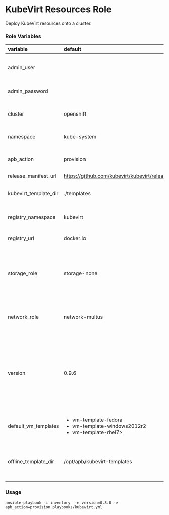 # KubeVirt Resources Role

Deploy KubeVirt resources onto a cluster.

### Role Variables
| variable       | default           |choices           | comments  |
|:-------------|:-------------|:----------|:----------|
|admin_user|   | _optional_ |User with cluster-admin permissions.|
|admin_password| |_optional_|Password for **admin_user**.|
|cluster|openshift |<ul><li>openshift</li><li>kubernetes</li></ul>|Cluster type.|
|namespace|kube-system | |Namespace to create resources.|
|apb_action|provision| <ul><li>provision</li><li>deprovision</li></ul>|Action to perform.|
|release_manifest_url|https://github.com/kubevirt/kubevirt/releases|||
|kubevirt_template_dir|./templates||Location of the deployment template file.|
|registry_namespace | kubevirt | |Container image organization.|
|registry_url | docker.io | |Container image registry.|
| storage_role | storage-none | <ul><li>storage-none</li><li>storage-demo</li><li>storage-glusterfs</li></ul> | Storage role to install with KubeVirt.|
| network_role | network-multus | <ul><li>network-none</li><li>network-multus</li></ul> | Network role to install with KubeVirt.|
| version |0.9.6|<ul><li>0.9.6</li><li>0.8.0</li><li>0.7.0</li><li>0.6.0</li><li>0.5.0</li><li>0.4.1</li><li>0.4.0</li><li>0.3.0</li><li>0.2.0</li><li>0.1.0</li></ul>|KubeVirt release version.|
|default_vm_templates|<ul><li>vm-template-fedora</li><li>vm-template-windows2012r2</li><li>vm-template-rhel7></ul>|| Default vm templates to deploy with KubeVirt.|
|offline_template_dir| /opt/apb/kubevirt-templates || Offline VM template location specifed in the APB Dockerfile.|

### Usage

```
ansible-playbook -i inventory  -e version=0.8.0 -e apb_action=provision playbooks/kubevirt.yml
```
